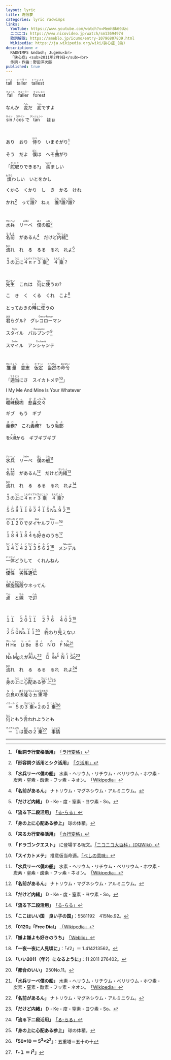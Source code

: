 ```yaml
---
layout: lyric
title: 寿限夢
categories: lyric radwimps
links:
  YouTube: https://www.youtube.com/watch?v=MemhBk60Uzc
  ニコニコ: https://www.nicovideo.jp/watch/sm13694974
  歌詞解説: https://ameblo.jp/icumo/entry-10796807839.html
  Wikipedia: https://ja.wikipedia.org/wiki/狭心症_(曲) 
description: >
  RADWIMPS &ndash; Jugemu<br>
  「狭心症」<sub>2011年2月9日</sub><br>
  作詞・作曲：野田洋次郎
published: true
---
```


<ruby><rb>tall</rb><rt>トール</rt></ruby>　<ruby><rb>taller</rb><rt>トーラー</rt></ruby>　<ruby><rb>tallest</rb><rt>トーレスト</rt></ruby>

<ruby><rb>fall</rb><rt>フォール</rt></ruby>　<ruby><rb>faller</rb><rt>フォーラー</rt></ruby>　<ruby><rb>forest</rb><rt>フォレスト</rt></ruby>

なんか　<ruby><rb>変</rb><rt>へん</rt></ruby>だ　<ruby><rb>変</rb><rt>へん</rt></ruby>ですよ

<ruby><rb>sin</rb><rt>サイン</rt></ruby> / <ruby><rb>cos</rb><rt>コサイン</rt></ruby> で <ruby><rb>tan</rb><rt>タンジェント</rt></ruby>　ほぉ

<br>

あり　おり　<ruby><rb>侍</rb><rt>はべ</rt>り</ruby>　いまそがり[^rahen]

そう　だよ　<ruby><rb>僕</rb><rt>ぼく</rt></ruby>は　へそ<ruby><rb>曲</rb><rt>ま</rt>がり</ruby>

「<ruby><rb>舵取</rb><rt>かじと</rt></ruby>りできる?」　<ruby><rb>羨</rb><rt>うらや</rt></ruby>ましい

<ruby><rb>煩</rb><rt>わずら</rt></ruby>わしい　いとをかし

くから　くかり　し　き　かる　けれ

かれ[^ku]　って<ruby><rb>誰</rb><rt>だれ</rt></ruby>?　ねぇ　<ruby><rb>誰</rb><rt>だれ</rt></ruby>?<ruby><rb>誰</rb><rt>だれ</rt></ruby>?<ruby><rb>誰</rb><rt>だれ</rt></ruby>?

<br>

<ruby><rb>水兵</rb><rt>すいへい</rt></ruby>　<ruby><rb>リーベ</rb><rt>Liebe</rt></ruby>　<ruby><rb>僕</rb><rt>ぼく</rt></ruby>の<ruby><rb>船</rb><rt>ふね</rt></ruby>[^el1]

<ruby><rb>名前</rb><rt>なまえ</rt></ruby>　があるん[^el2]　だけど<ruby><rb>内緒</rb><rt>ないしょ</rt></ruby>[^tmp]

<ruby><rb>流</rb><rt>なが</rt>れ</ruby>　れ　る　るる　るれ　れよ[^ru]

<ruby><rb>３</rb><rt>み</rt></ruby>の<ruby><rb>上</rb><rt>うえ</rt></ruby>に<ruby><rb>４</rb><rt>しん</rt><rb>π</rb><rt>パイ</rt><rb>ｒ</rb><rt>アル</rt><rb>３</rb><rt>さん</rt><rb>乗</rb><rt>じょう</rt></ruby>[^bv]　<ruby><rb>４</rb><rt>よん</rt><rb>乗</rb><rt>じょう</rt></ruby>？

<br>

<ruby><rb>先生</rb><rt>せんせい</rt></ruby>　これは　<ruby><rb>何</rb><rt>なに</rt></ruby>に<ruby><rb>使</rb><rt>つか</rt>う</ruby>の?

こ　き　く　くる　くれ　こよ[^kahen]

とっておきの<ruby><rb>時</rb><rt>とき</rt></ruby>に<ruby><rb>使</rb><rt>つか</rt>う</ruby>の

<ruby><rb>君</rb><rt>きみ</rt>ら</ruby>グル?　<ruby><rb>グレコローマン</rb><rt>Greco-Roman</rt></ruby>

<ruby><rb>スタイル</rb><rt>Style</rt></ruby>　<ruby><rb>パルプンテ</rb><rt>Parupunte</rt></ruby>[^prpt]

<ruby><rb>スマイル</rb><rt>Smile</rt></ruby>　<ruby><rb>アンシャンテ</rb><rt>Enchanté</rt></ruby>

<br>

<ruby><rb>推量</rb><rt>すいりょう</rt></ruby>　<ruby><rb>意志</rb><rt>いし</rt></ruby>　<ruby><rb>仮定</rb><rt>かてい</rt></ruby>　<ruby><rb>当然</rb><rt>とうぜん</rt></ruby>の<ruby><rb>命令</rb><rt>めいれい</rt></ruby>

「<ruby><rb>適当</rb><rt>てきとう</rt></ruby>にさ　スイカトメテ[^besi]」

I My Me And Mine Is Your Whatever

<ruby><rb>曖昧模糊</rb><rt>あいまい&ensp;も&emsp;こ&ensp;</rt></ruby>　<ruby><rb>悲喜交々</rb><rt>&ensp;ひ&emsp;き&ensp;こもごも</rt></ruby>

ギブ　もう　ギブ

<ruby><rb>義務</rb><rt>ぎむ</rt></ruby>?　これ<ruby><rb>義務</rb><rt>ぎむ</rt></ruby>?　もう<ruby><rb>恥部</rb><rt>ちぶ</rt></ruby>

を<ruby><rb>kill</rb><rt>キル</rt></ruby>から　ギブギブギブ

<br>

<ruby><rb>水兵</rb><rt>すいへい</rt></ruby>　<ruby><rb>リーベ</rb><rt>Liebe</rt></ruby>　<ruby><rb>僕</rb><rt>ぼく</rt></ruby>の<ruby><rb>船</rb><rt>ふね</rt></ruby>[^el1]

<ruby><rb>名前</rb><rt>&ensp;な&ensp;まえ</rt></ruby>　があるん[^el2]　だけど<ruby><rb>内緒</rb><rt>ないしょ</rt></ruby>[^tmp]

<ruby><rb>流</rb><rt>なが</rt></ruby>れ　れ　る　るる　るれ　れよ[^ru]

<ruby><rb>３</rb><rt>み</rt></ruby>の<ruby><rb>上</rb><rt>うえ</rt></ruby>に<ruby><rb>４</rb><rt>しん</rt></ruby><ruby><rb>π</rb><rt>パイ</rt><rb>ｒ</rb><rt>アル</rt><rb>３</rb><rt>さん</rt></ruby><ruby><rb>乗</rb><rt>じょう</rt></ruby>　<ruby><rb>４</rb><rt>よん</rt><rb>乗</rb><rt>じょう</rt></ruby>?

<ruby><rb>５５８１１９２４１５</rb><rt>ここはいいくによいこ</rt><rb>No.</rb><rt>の</rt><rb>９２</rb><rt>くに</rt></ruby>[^55811]

<ruby><rb>０１２０</rb><rt>ゼロいち に ゼロ</rt></ruby>で<ruby><rb>ダイヤル</rb><rt>Dial</rt><rb>フリー</rb><rt>Free</rt></ruby>[^fd]

<ruby><rb>１８４１８４</rb><rt>いやよいやよ</rt></ruby>も<ruby><rb>好</rb><rt>す</rt>き</ruby>のうち[^184]

<ruby><rb>１４１４２１</rb><rt>ひと&ensp;よ&ensp;ひと&ensp;よ&emsp;に&ensp;ひと</rt><rb>３５６２</rb><rt>みごろに</rt></ruby>[^rt2]　<ruby><rb>メンデル</rb><rt>Mendel</rt></ruby>

<ruby><rb>一体</rb><rt>いったい</rt></ruby>どうして　くれんねん

<ruby><rb>優性</rb><rt>ゆうせい</rt></ruby>　<ruby><rb>劣性</rb><rt>れっせい</rt></ruby><ruby><rb>遺伝</rb><rt>いでん</rt></ruby>

<ruby><rb>螺旋</rb><rt>らせん</rt></ruby><ruby><rb>階段</rb><rt>かいだん</rt></ruby>ウネってん

<ruby><rb>点</rb><rt>てん</rt></ruby>　と<ruby><rb>線</rb><rt>せん</rt></ruby>　で<ruby><rb>辺</rb><rt>へん</rt></ruby>

<br>

<ruby><rb>１１　２０１１　２７６　４０２</rb><rt>いい　においい　になる　ように</rt></ruby>[^11201]

<ruby><rb>２５０</rb><rt>つごう</rt><rb>No.</rb><rt>の</rt><rb>１１</rb><rt>いい</rt></ruby>[^250no11]　<ruby><rb>終</rb><rt>お</rt></ruby>わり<ruby><rb>見</rb><rt>み</rt></ruby>えない

<ruby><rb>H He</rb><rt>すい&ensp;へい</rt></ruby>　<ruby><rb>Li Be</rb><rt>リーベ</rt></ruby>　<ruby><rb>B C</rb><rt>ぼ&ensp;く</rt></ruby>　<ruby><rb>N O</rb><rt>の</rt></ruby>　<ruby><rb>F Ne</rb><rt>ふ&ensp;ね</rt></ruby>[^el1]

<ruby><rb>Na Mg</rb><rt>なま</rt></ruby>えが<ruby><rb>Al</rb><rt>ある</rt></ruby>ん[^el2]　<ruby><rb>D&ensp;</rb><rt>だ&ensp;</rt><rb>Ke°&ensp;</rb><rt>け&ensp;ど&ensp;</rt><rb>N&ensp;I&ensp;</rb><rt>な&ensp;い&ensp;</rt><rb>So</rb><rt>しょ</rt></ruby>[^tmp]

<ruby><rb>流</rb><rt>なが</rt></ruby>れ　れ　る　るる　るれ　れよ[^ru]

<ruby><rb>身</rb><rt>み</rt></ruby>の<ruby><rb>上</rb><rt>うえ</rt></ruby>に<ruby><rb>心配</rb><rt>しんぱい</rt></ruby>ある<ruby><rb>参上</rb><rt>さんじょう</rt></ruby>[^bv]

<ruby><rb>奈良</rb><rt>なら</rt></ruby>の<ruby><rb>法隆寺</rb><rt>ほうりゅうじ</rt></ruby><ruby><rb>五重塔</rb><rt>ごじゅうのとう</rt></ruby>

<ruby><rb>＝</rb><rt>イコール</rt></ruby> <ruby><rb>５</rb><rt>ご</rt></ruby>の<ruby><rb>３</rb><rt>さん</rt><rb>乗</rb><rt>じょう</rt></ruby>×<ruby><rb>２</rb><rt>に</rt></ruby>の<ruby><rb>２</rb><rt>じ</rt><rb>乗</rb><rt>じょう</rt></ruby>[^eq]

<ruby><rb>何</rb><rt>なん</rt>と</ruby>もう<ruby><rb>言</rb><rt>い</rt>われ</ruby>ようとも

<ruby><rb>－</rb><rt>マイナス</rt><rb>１</rb><rt>いち</rt></ruby>は<ruby><rb>愛</rb><rt>あい</rt></ruby>の<ruby><rb>２</rb><rt>じ</rt><rb>乗</rb><rt>じょう</rt></ruby>[^i2]　<ruby><rb>事情</rb><rt>じじょう</rt></ruby>

---

[^rahen]: **「動詞ラ行変格活用」**　[「ラ行変格」](https://www.kotenbunpou.com/用言/動詞-10-ラ行変格活用/)

[^ku]: **「形容詞ク活用とシク活用」**　[「ク活用」](https://www.kotenbunpou.com/用言/形容詞-1-ク活用とシク活用/)

[^kahen]: **「来るカ行変格活用」**　[「カ行変格」](https://www.kotenbunpou.com/用言/動詞-7-カ行変格活用/)

[^ru]: **「流る下二段活用」**　[「る-らる」](https://www.kotenbunpou.com/助動詞/る-らる/)

[^besi]: **「スイカトメテ」** 推意仮当命適。[「べしの意味」](https://www.kotenbunpou.com/助動詞/べし/)

[^el1]: **「水兵リーベ僕の船」** 水素・ヘリウム・リチウム・ベリリウム・ホウ素・<br>炭素・窒素・酸素・フッ素・ネオン。　[「Wikipedia」](https://ja.wikipedia.org/wiki/元素の中国語名称#一覧表)

[^el2]: **「名前があるん」** ナトリウム・マグネシウム・アルミニウム。

[^tmp]: **「だけど内緒」** D・Ke・度・窒素・ヨウ素・So。

[^bv]: **「身の上に心配ある参上」** 球の体積。

[^i2]: **「-１ ＝ i<sup>2</sup>」**

[^eq]:**「50×10 ＝ 5<sup>3</sup>×2<sup>2</sup>」**：五重塔＝五十の十

[^rt2]: **「一夜一夜に人見頃に」**：「√2」＝ 1.414213562。

[^55811]: **「ここはいい国　良い子の国」**：5581192　415No.92。

[^184]: **「嫌よ嫌よも好きのうち」**　[「Weblio」](https://www.weblio.jp/content/嫌よ嫌よも好きのうち)

[^11201]: **「いい2011（年?）になるように」**：11 2011 276402。

[^250no11]: **「都合のいい」** 250No.11。

[^prpt]: **「ドラゴンクエスト」** に登場する呪文。[「ニコニコ大百科」](https://dic.nicovideo.jp/a/パルプンテ)[（DQWiki）](https://dragon-quest.org/wiki/Hocus_Pocus)

[^fd]: **「0120」「Free Dial」** [「Wikipedia」](https://ja.wikipedia.org/wiki/フリーダイヤル)


